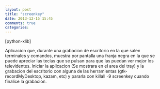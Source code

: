 ```yaml
---
layout: post
title: "screenkey"
date: 2013-12-15 15:45
comments: true
categories: 
---
```

[python-xlib]

Aplicacion que, durante una grabacion de escritorio en la que salen terminales y comandos, muestra por pantalla una franja negra en la que se puede apreciar las teclas que se pulsan para que las puedan ver mejor los televidentes. Iniciar la aplicacion (Se mostrara en el area del tray) y la grabacion del escritorio con alguna de las herramientas (gtk-recordMyDesktop, kazam, etc) y pararla con killall -9 screenkey cuando finalice la grabacion.


